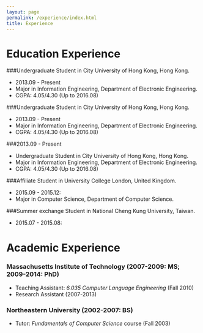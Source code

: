 ```yaml
---
layout: page
permalink: /experience/index.html
title: Experience
---
```


# Education Experience

###Undergraduate Student in City University of Hong Kong, Hong Kong.
  - 2013.09 - Present
  - Major in Information Engineering, Department of Electronic Engineering. 
  - CGPA: 4.05/4.30 (Up to 2016.08)

###Undergraduate Student in City University of Hong Kong, Hong Kong.
  - 2013.09 - Present
  - Major in Information Engineering, Department of Electronic Engineering. 
  - CGPA: 4.05/4.30 (Up to 2016.08)

###2013.09 - Present
  - Undergraduate Student in City University of Hong Kong, Hong Kong.
  - Major in Information Engineering, Department of Electronic Engineering. 
  - CGPA: 4.05/4.30 (Up to 2016.08)  

###Affiliate Student in University College London, United Kingdom.
  - 2015.09 - 2015.12:
  - Major in Computer Science, Department of Computer Science.

###Summer exchange Student in National Cheng Kung University, Taiwan.
  - 2015.07 - 2015.08:



# Academic Experience

### Massachusetts Institute of Technology (2007-2009: MS; 2009-2014: PhD)
  - Teaching Assistant: _6.035 Computer Language Engineering_ (Fall 2010)
  - Research Assistant (2007-2013)

### Northeastern University (2002-2007: BS)
  - Tutor: _Fundamentals of Computer Science_ course (Fall 2003)


